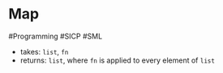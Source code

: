 # Map
#Programming #SICP #SML
+ takes: `list`, `fn`
+ returns: `list`, where `fn` is applied to every element of `list`